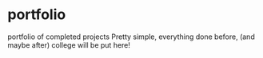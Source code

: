 # portfolio
portfolio of completed projects
Pretty simple, everything done before, (and maybe after) college will be put here!
